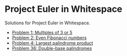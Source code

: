 # Project Euler in Whitespace

Solutions for Project Euler in Whitespace.

- [Problem 1: Multiples of 3 or 5](euler/1.wsf)
- [Problem 2: Even Fibonacci numbers](euler/2.wsf)
- [Problem 4: Largest palindrome product](euler/4.wsf)
- [Problem 36: Double-base palindromes](euler/36.wsf)

